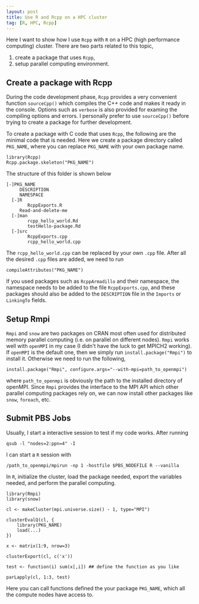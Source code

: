 ```yaml
---
layout: post
title: Use R and Rcpp on a HPC cluster
tag: [R, HPC, Rcpp]
---
```


Here I want to show how I use `Rcpp` with `R` on a HPC (high
performance computing) cluster.  There are two parts related to this
topic,

1. create a package that uses `Rcpp`,
2. setup parallel computing environment.

## Create a package with Rcpp

During the code development phase, `Rcpp` provides a very convenient
function `sourceCpp()` which compiles the C++ code and makes it ready
in the console.  Options such as `verbose` is also provided for
examing the compiling options and errors.  I personally prefer to use
`sourceCpp()` before trying to create a package for further
development.

To create a package with C code that uses `Rcpp`, the following are
the minimal code that is needed.  Here we create a package directory
called `PKG_NAME`, where you can replace `PKG_NAME` with your own
package name.

```{r}
library(Rcpp)
Rcpp.package.skeleton("PKG_NAME")
```

The structure of this folder is shown below

	[-]PKG_NAME
         DESCRIPTION
         NAMESPACE
      [-]R
            RcppExports.R
         Read-and-delete-me
      [-]man
            rcpp_hello_world.Rd
            testHello-package.Rd
      [-]src
            RcppExports.cpp
            rcpp_hello_world.cpp

The `rcpp_hello_world.cpp` can be replaced by your own `.cpp` file.
After all the desired `.cpp` files are added, we need to run 

```{r}
compileAttributes("PKG_NAME")
```

If you used packages such as `RcppArmadillo` and their namespace, the
namespace needs to be added to the file `RcppExports.cpp`, and these
packages should also be added to the `DESCRIPTION` file in the
`Imports` or `LinkingTo` fields.

## Setup Rmpi

`Rmpi` and `snow` are two packages on CRAN most often used for
distributed memory parallel computing (i.e. on parallel on different
nodes). `Rmpi` works well with `openMPI` in my case (I didn't have the
luck to get MPICH2 working).  If `openMPI` is the default one, then we
simply run `install.package("Rmpi")` to install it.  Otherwise we need
to run the following,

```{r}
install.package("Rmpi", configure.args="--with-mpi=path_to_openmpi")
```

where `path_to_openmpi` is obviously the path to the installed
directory of openMPI.  Since `Rmpi` provides the interface to the MPI
API which other parallel computing packages rely on, we can now
install other packages like `snow`, `foreach`, etc.

## Submit PBS Jobs

Usually, I start a interactive session to test if my code works.
After running

```{bash}
qsub -l "nodes=2:ppn=4" -I
```
I can start a `R` session with

```{bash}
/path_to_openmpi/mpirun -np 1 -hostfile $PBS_NODEFILE R --vanilla
```

In `R`, initialize the cluster, load the package needed, export the
variables needed, and perform the parallel computing.

```{r}
library(Rmpi)
library(snow)

cl <- makeCluster(mpi.universe.size() - 1, type="MPI")

clusterEvalQ(cl, {
    library(PKG_NAME)
    load(...)
})

x <- matrix(1:9, nrow=3)

clusterExport(cl, c('x'))

test <- function(i) sum(x[,i]) ## define the function as you like

parLapply(cl, 1:3, test)
```

Here you can call functions defined the your package `PKG_NAME`, which
all the compute nodes have access to.
